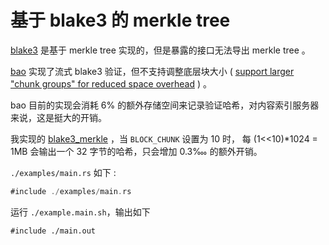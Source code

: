 # 基于 blake3 的 merkle tree

[blake3](https://github.com/BLAKE3-team/BLAKE3) 是基于 merkle tree 实现的，但是暴露的接口无法导出 merkle tree 。

[bao](https://github.com/oconnor663/bao) 实现了流式 blake3 验证，但不支持调整底层块大小 ( [support larger "chunk groups" for reduced space overhead](https://github.com/oconnor663/bao/issues/34) ) 。

bao 目前的实现会消耗 6% 的额外存储空间来记录验证哈希，对内容索引服务器来说，这是挺大的开销。

我实现的 [blake3_merkle](https://github.com/rmw-lib/blake3_merkle) ，当 `BLOCK_CHUNK` 设置为 10 时， 每 (1<<10)*1024 = 1MB 会输出一个 32 字节的哈希，只会增加 0.3‱  的额外开销。

`./examples/main.rs` 如下 :

```rust
#include ./examples/main.rs
```

运行 `./example.main.sh`，输出如下

```
#include ./main.out
```
